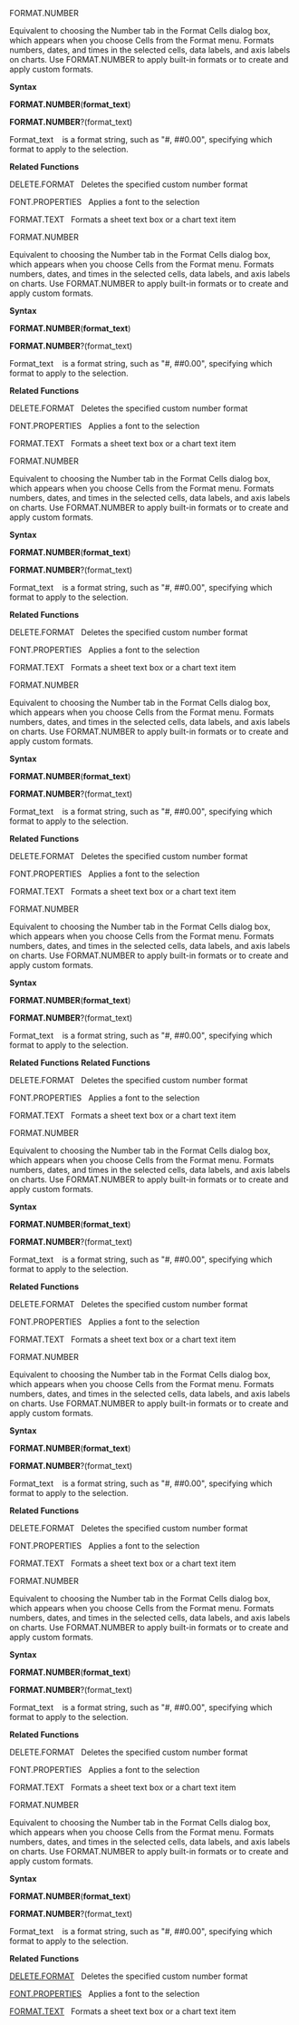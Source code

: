 FORMAT.NUMBER

Equivalent to choosing the Number tab in the Format Cells dialog box,
which appears when you choose Cells from the Format menu. Formats
numbers, dates, and times in the selected cells, data labels, and axis
labels on charts. Use FORMAT.NUMBER to apply built-in formats or to
create and apply custom formats.

**Syntax**

**FORMAT.NUMBER**(**format\_text**)

**FORMAT.NUMBER**?(format\_text)

Format\_text    is a format string, such as "\#, \#\#0.00", specifying
which format to apply to the selection.

**Related Functions**

DELETE.FORMAT   Deletes the specified custom number format

FONT.PROPERTIES   Applies a font to the selection

FORMAT.TEXT   Formats a sheet text box or a chart text item


FORMAT.NUMBER

Equivalent to choosing the Number tab in the Format Cells dialog box,
which appears when you choose Cells from the Format menu. Formats
numbers, dates, and times in the selected cells, data labels, and axis
labels on charts. Use FORMAT.NUMBER to apply built-in formats or to
create and apply custom formats.

**Syntax**

**FORMAT.NUMBER**(**format\_text**)

**FORMAT.NUMBER**?(format\_text)

Format\_text    is a format string, such as "\#, \#\#0.00", specifying
which format to apply to the selection.

**Related Functions**

DELETE.FORMAT   Deletes the specified custom number format

FONT.PROPERTIES   Applies a font to the selection

FORMAT.TEXT   Formats a sheet text box or a chart text item


FORMAT.NUMBER

Equivalent to choosing the Number tab in the Format Cells dialog box,
which appears when you choose Cells from the Format menu. Formats
numbers, dates, and times in the selected cells, data labels, and axis
labels on charts. Use FORMAT.NUMBER to apply built-in formats or to
create and apply custom formats.

**Syntax**

**FORMAT.NUMBER**(**format\_text**)

**FORMAT.NUMBER**?(format\_text)

Format\_text    is a format string, such as "\#, \#\#0.00", specifying
which format to apply to the selection.

**Related Functions**

DELETE.FORMAT   Deletes the specified custom number format

FONT.PROPERTIES   Applies a font to the selection

FORMAT.TEXT   Formats a sheet text box or a chart text item


FORMAT.NUMBER

Equivalent to choosing the Number tab in the Format Cells dialog box,
which appears when you choose Cells from the Format menu. Formats
numbers, dates, and times in the selected cells, data labels, and axis
labels on charts. Use FORMAT.NUMBER to apply built-in formats or to
create and apply custom formats.

**Syntax**

**FORMAT.NUMBER**(**format\_text**)

**FORMAT.NUMBER**?(format\_text)

Format\_text    is a format string, such as "\#, \#\#0.00", specifying
which format to apply to the selection.

**Related Functions**

DELETE.FORMAT   Deletes the specified custom number format

FONT.PROPERTIES   Applies a font to the selection

FORMAT.TEXT   Formats a sheet text box or a chart text item


FORMAT.NUMBER

Equivalent to choosing the Number tab in the Format Cells dialog box,
which appears when you choose Cells from the Format menu. Formats
numbers, dates, and times in the selected cells, data labels, and axis
labels on charts. Use FORMAT.NUMBER to apply built-in formats or to
create and apply custom formats.

**Syntax**

**FORMAT.NUMBER**(**format\_text**)

**FORMAT.NUMBER**?(format\_text)

Format\_text    is a format string, such as "\#, \#\#0.00", specifying
which format to apply to the selection.

**Related Functions**
**Related Functions**

DELETE.FORMAT   Deletes the specified custom number format

FONT.PROPERTIES   Applies a font to the selection

FORMAT.TEXT   Formats a sheet text box or a chart text item


FORMAT.NUMBER

Equivalent to choosing the Number tab in the Format Cells dialog box,
which appears when you choose Cells from the Format menu. Formats
numbers, dates, and times in the selected cells, data labels, and axis
labels on charts. Use FORMAT.NUMBER to apply built-in formats or to
create and apply custom formats.

**Syntax**

**FORMAT.NUMBER**(**format\_text**)

**FORMAT.NUMBER**?(format\_text)

Format\_text    is a format string, such as "\#, \#\#0.00", specifying
which format to apply to the selection.

**Related Functions**

DELETE.FORMAT   Deletes the specified custom number format

FONT.PROPERTIES   Applies a font to the selection

FORMAT.TEXT   Formats a sheet text box or a chart text item


FORMAT.NUMBER

Equivalent to choosing the Number tab in the Format Cells dialog box,
which appears when you choose Cells from the Format menu. Formats
numbers, dates, and times in the selected cells, data labels, and axis
labels on charts. Use FORMAT.NUMBER to apply built-in formats or to
create and apply custom formats.

**Syntax**

**FORMAT.NUMBER**(**format\_text**)

**FORMAT.NUMBER**?(format\_text)

Format\_text    is a format string, such as "\#, \#\#0.00", specifying
which format to apply to the selection.

**Related Functions**

DELETE.FORMAT   Deletes the specified custom number format

FONT.PROPERTIES   Applies a font to the selection

FORMAT.TEXT   Formats a sheet text box or a chart text item


FORMAT.NUMBER

Equivalent to choosing the Number tab in the Format Cells dialog box,
which appears when you choose Cells from the Format menu. Formats
numbers, dates, and times in the selected cells, data labels, and axis
labels on charts. Use FORMAT.NUMBER to apply built-in formats or to
create and apply custom formats.

**Syntax**

**FORMAT.NUMBER**(**format\_text**)

**FORMAT.NUMBER**?(format\_text)

Format\_text    is a format string, such as "\#, \#\#0.00", specifying
which format to apply to the selection.

**Related Functions**

DELETE.FORMAT   Deletes the specified custom number format

FONT.PROPERTIES   Applies a font to the selection

FORMAT.TEXT   Formats a sheet text box or a chart text item


FORMAT.NUMBER

Equivalent to choosing the Number tab in the Format Cells dialog box,
which appears when you choose Cells from the Format menu. Formats
numbers, dates, and times in the selected cells, data labels, and axis
labels on charts. Use FORMAT.NUMBER to apply built-in formats or to
create and apply custom formats.

**Syntax**

**FORMAT.NUMBER**(**format\_text**)

**FORMAT.NUMBER**?(format\_text)

Format\_text    is a format string, such as "\#, \#\#0.00", specifying
which format to apply to the selection.

**Related Functions**

[DELETE.FORMAT](DELETE.FORMAT.md)   Deletes the specified custom number format

[FONT.PROPERTIES](FONT.PROPERTIES.md)   Applies a font to the selection

[FORMAT.TEXT](FORMAT.TEXT.md)   Formats a sheet text box or a chart text item


